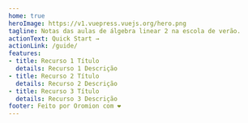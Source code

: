 ```yaml
---
home: true
heroImage: https://v1.vuepress.vuejs.org/hero.png
tagline: Notas das aulas de álgebra linear 2 na escola de verão.
actionText: Quick Start →
actionLink: /guide/
features:
- title: Recurso 1 Título
  details: Recurso 1 Descrição
- title: Recurso 2 Título
  details: Recurso 2 Descrição
- title: Recurso 3 Título
  details: Recurso 3 Descrição
footer: Feito por Oromion com ❤️
---
```


